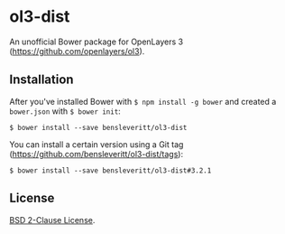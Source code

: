 # ol3-dist

An unofficial Bower package for OpenLayers 3 (https://github.com/openlayers/ol3).

## Installation

After you've installed Bower with `$ npm install -g bower` and created a `bower.json` with `$ bower init`:

~~~
$ bower install --save bensleveritt/ol3-dist
~~~

You can install a certain version using a Git tag (https://github.com/bensleveritt/ol3-dist/tags):

~~~
$ bower install --save bensleveritt/ol3-dist#3.2.1
~~~

## License

[BSD 2-Clause License](https://tldrlegal.com/license/bsd-2-clause-license-%28freebsd%29).
